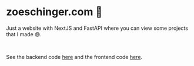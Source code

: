 # zoeschinger.com 🎉

Just a website with NextJS and FastAPI where you can view some projects that I made 😄.

<br />

See the backend code [here](https://github.com/mzoesch/zoeschinger/tree/master/app) and the frontend code [here](https://github.com/mzoesch/zoeschinger/tree/master/next).

